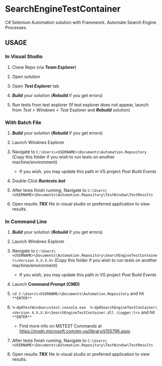 # SearchEngineTestContainer
C# Selenium Automation solution with Framework. Automate Search Engine Processes.

USAGE
----
### In Visual Studio

1.  Clone Repo (via _**Team Explorer**_)

2.  Open solution

3.  Open _**Test Explorer**_ tab

4.  _**Build**_  your solution (_**Rebuild**_ if you get errors)

5.  Run tests from test explorer (If test explorer does not appear, launch from _Test > Windows > Test Explorer_ and _**Rebuild**_ solution)


### With Batch File

1.  _**Build**_  your solution (_**Rebuild**_ if you get errors)

2.  Launch Windows Explorer

3.  Navigate to `C:\Users\<USERNAME>\Documents\Automation.Repository` (Copy this folder if you wish to run tests on another machine/environment)

    *  If you wish, you may update this path in VS project _Post Build Events_

4.  Double Click _**Runtests.bat**_

5.  After tests finish running, Navigate to `C:\Users\<USERNAME>\Documents\Automation.Repository\TestWindow\TestResults`

6.  Open results _**TRX**_ file in visual studio or preferred application to view results.

### In Command Line

1.  _**Build**_  your solution (_**Rebuild**_ if you get errors)

2.  Launch Windows Explorer

3.  Navigate to `C:\Users\<USERNAME>\Documents\Automation.Repository\SearchEngineTestContainer\<Version X.X.X.X>` (Copy this folder if you wish to run tests on another machine/environment)

    *  If you wish, you may update this path in VS project _Post Build Events_

4.  Launch **Command Prompt (CMD)**

5.  `cd C:\Users\<USERNAME>\Documents\Automation.Repository` and hit `**ENTER**`

6.  `%~dp0TestWindow\vstest.console.exe  %~dp0SearchEngineTestContainer\<Version X.X.X.X>\SearchEngineTestContainer.dll /Logger:trx` and hit `**ENTER**`
    *  Find more info on MSTEST Commands at https://msdn.microsoft.com/en-us/library/jj155796.aspx

7.  After tests finish running, Navigate to `C:\Users\<USERNAME>\Documents\Automation.Repository\TestWindow\TestResults`

8.  Open results _**TRX**_ file in visual studio or preferred application to view results.
